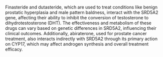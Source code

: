 Finasteride and dutasteride, which are used to treat conditions like benign prostatic hyperplasia and male pattern baldness, interact with the SRD5A2 gene, affecting their ability to inhibit the conversion of testosterone to dihydrotestosterone (DHT). The effectiveness and metabolism of these drugs can vary based on genetic differences in SRD5A2, influencing their clinical outcomes. Additionally, abiraterone, used for prostate cancer treatment, also interacts indirectly with SRD5A2 through its primary action on CYP17, which may affect androgen synthesis and overall treatment efficacy.